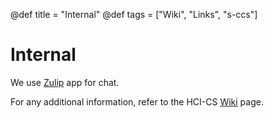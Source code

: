 @def title = "Internal"
@def tags = ["Wiki", "Links", "s-ccs"]

# Internal

We use [Zulip](https://chat.hcics.simtech.uni-stuttgart.de/) app for chat.

For any additional information, refer to the HCI-CS [Wiki](https://wiki.hcics.simtech.uni-stuttgart.de/index.php/Main_Page) page.


